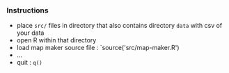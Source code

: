 ### Instructions

- place `src/` files in directory that also contains directory `data` with csv of your data
- open R within that directory
- load map maker source file : `source('src/map-maker.R')
- ...
- quit : `q()`
